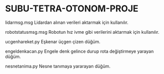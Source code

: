 # SUBU-TETRA-OTONOM-PROJE


lidarmsg.msg
Lidardan alınan verileri aktarmak için kullanılır.

robotstatusmsg.msg
Robotun hız ivme gibi verilerini aktarmak için kullanılır.

ucgenhareket.py
Eşkenar üçgen çizen düğüm.

engeldenkacan.py
Engele denk gelince durup rota değiştirmeye yarayan düğüm.

nesnetanima.py
Nesne tanımaya yararayan düğüm.

